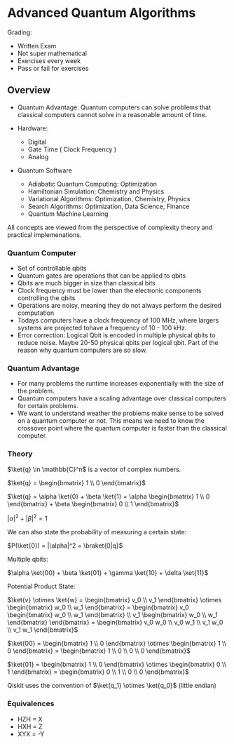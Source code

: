 # Advanced Quantum Algorithms

Grading: 
- Written Exam
- Not super mathematical
- Exercises every week
- Pass or fail for exercises

## Overview

- Quantum Advantage: Quantum computers can solve problems that classical computers cannot solve in a reasonable amount of time.

- Hardware: 
    - Digital
    - Gate Time ( Clock Frequency )
    - Analog 

- Quantum Software
    - Adiabatic Quantum Computing: Optimization
    - Hamiltonian Simulation: Chemistry and Physics
    - Variational Algorithms: Optimization, Chemistry, Physics
    - Search Algorithms: Optimization, Data Science, Finance
    - Quantum Machine Learning

All concepts are viewed from the perspective of complexity theory and practical implemenations.

### Quantum Computer

- Set of controllable qbits
- Quantum gates are operations that can be applied to qbits
- Qbits are much bigger in size than classical bits
- Clock frequency must be lower than the electronic components controlling the qbits
- Operations are noisy, meaning they do not always perform the desired computation
- Todays computers have a clock frequency of 100 MHz, where largers systems are projected tohave a frequency of 10 - 100 kHz.
- Error correction: Logical Qbit is encoded in multiple physical qbits to reduce noise. Maybe 20-50 physical qbits per logical qbit. Part of the reason why quantum computers are so slow.

### Quantum Advantage

- For many problems the runtime increases exponentially with the size of the problem. 
- Quantum computers have a scaling advantage over classical computers for certain problems.
- We want to understand weather the problems make sense to be solved on a quantum computer or not. This means we need to know the crossover point where the quantum computer is faster than the classical computer.

### Theory

$\ket{q} \in \mathbb{C}^n$ is a vector of complex numbers. 

$\ket{q} = \begin{bmatrix} 1 \\ 0 \end{bmatrix}$

$\ket{q} = \alpha \ket{0} + \beta \ket{1} = \alpha \begin{bmatrix} 1 \\ 0 \end{bmatrix} + \beta \begin{bmatrix} 0 \\ 1 \end{bmatrix}$

$|\alpha|^2 + |\beta|^2 = 1$

We can also state the probability of measuring a certain state:

$P(\ket{0}) = |\alpha|^2 = \braket{0|q}$

Multiple qbits:

$\alpha \ket{00} + \beta \ket{01} + \gamma \ket{10} + \delta \ket{11}$

Potential Product State:

$\ket{v} \otimes \ket{w} = \begin{bmatrix} v_0 \\ v_1 \end{bmatrix} \otimes \begin{bmatrix} w_0 \\ w_1 \end{bmatrix} = \begin{bmatrix} v_0 \begin{bmatrix} w_0 \\ w_1 \end{bmatrix} \\ v_1 \begin{bmatrix} w_0 \\ w_1 \end{bmatrix} \end{bmatrix} = \begin{bmatrix} v_0 w_0 \\ v_0 w_1 \\ v_1 w_0 \\ v_1 w_1 \end{bmatrix}$

$\ket{00} = \begin{bmatrix} 1 \\ 0 \end{bmatrix} \otimes \begin{bmatrix} 1 \\ 0 \end{bmatrix} = \begin{bmatrix} 1 \\ 0 \\ 0 \\ 0 \end{bmatrix}$

$\ket{01} = \begin{bmatrix} 1 \\ 0 \end{bmatrix} \otimes \begin{bmatrix} 0 \\ 1 \end{bmatrix} = \begin{bmatrix} 0 \\ 1 \\ 0 \\ 0 \end{bmatrix}$

Qiskit uses the convention of $\ket{q_1} \otimes \ket{q_0}$ (little endian)

### Equivalences

- HZH = X
- HXH = Z
- XYX = -Y